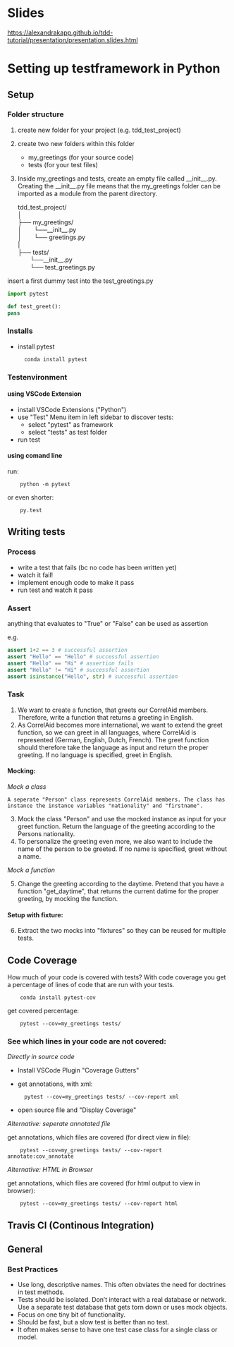 # Slides
https://alexandrakapp.github.io/tdd-tutorial/presentation/presentation.slides.html 

# Setting up testframework in Python

## Setup 

### Folder structure

1. create new folder for your project (e.g. tdd_test_project)
2. create two new folders within this folder
    - my_greetings (for your source code)
    - tests (for your test files)
3.  Inside my_greetings and tests, create an empty file called \_\_init\_\_.py. Creating the \_\_init\_\_.py file means that the my_greetings folder can be imported as a module from the parent directory.

    tdd_test_project/  
    │  
    ├── my_greetings/  
    │&emsp;&emsp;└──\_\_init\_\_.py  
    │&emsp;&emsp;└── greetings.py  
    |  
    ├── tests/  
    &emsp;&emsp;└──\_\_init\_\_.py  
    &emsp;&emsp;└── test_greetings.py  

    
insert a first dummy test into the test_greetings.py

```python
import pytest

def test_greet():
pass
```


### Installs
- install pytest


        conda install pytest


### Testenvironment

#### using VSCode Extension
- install VSCode Extensions ("Python")
- use "Test" Menu item in left sidebar to discover tests:
    - select "pytest" as framework
    - select "tests" as test folder
- run test

#### using comand line
run:

        python -m pytest

or even shorter:


        py.test

## Writing tests

### Process

- write a test that fails (bc no code has been written yet)
- watch it fail!
- implement enough code to make it pass
- run test and watch it pass

### Assert

anything that evaluates to "True" or "False" can be used as assertion

e.g. 
```python
assert 1+2 == 3 # successful assertion
assert "Hello" == "Hello" # successful assertion
assert "Hello" == "Hi" # assertion fails
assert "Hello" != "Hi" # successful assertion
assert isinstance("Hello", str) # successful assertion
```


### Task

1. We want to create a function, that greets our CorrelAid members. Therefore, write a function that returns a greeting in English.
2. As CorrelAid becomes more international, we want to extend the greet function, so we can greet in all languages, where CorrelAid is represented (German, English, Dutch, French). The greet function should therefore take the language as input and return the proper greeting. If no language is specified, greet in English.

#### Mocking:

*Mock a class*

    A seperate "Person" class represents CorrelAid members. The class has instance the instance variables "nationality" and "firstname". 
3. Mock the class "Person" and use the mocked instance as input for your greet function. Return the language of the greeting according to the Persons nationality.
4. To personalize the greeting even more, we also want to include the name of the person to be greeted. If no name is specified, greet without a name.

*Mock a function*

5. Change the greeting according to the daytime. Pretend that you have a function "get_daytime", that returns the current datime for the proper greeting, by mocking the function.


#### Setup with fixture:
6. Extract the two mocks into "fixtures" so they can be reused for multiple tests.


## Code Coverage

How much of your code is covered with tests? With code coverage you get a percentage of lines of code that are run with your tests.


        conda install pytest-cov

get covered percentage:

        pytest --cov=my_greetings tests/

### See which lines in your code are not covered:


*Directly in source code*

- Install VSCode Plugin "Coverage Gutters"
- get annotations, with xml:

        pytest --cov=my_greetings tests/ --cov-report xml

- open source file and "Display Coverage"

*Alternative: seperate annotated file*

get annotations, which files are covered (for direct view in file):

        pytest --cov=my_greetings tests/ --cov-report annotate:cov_annotate

*Alternative: HTML in Browser*

get annotations, which files are covered (for html output to view in browser):

        pytest --cov=my_greetings tests/ --cov-report html


## Travis CI (Continous Integration)


## General

### Best Practices

- Use long, descriptive names. This often obviates the need for doctrines in test methods.
- Tests should be isolated. Don’t interact with a real database or network. Use a separate test database that gets torn down or uses mock objects.
- Focus on one tiny bit of functionality.
- Should be fast, but a slow test is better than no test.
- It often makes sense to have one test case class for a single class or model.
